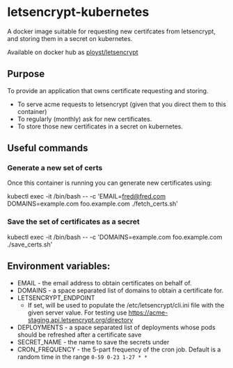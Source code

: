 # letsencrypt-kubernetes

A docker image suitable for requesting new certifcates from letsencrypt,
and storing them in a secret on kubernetes.

Available on docker hub as [ployst/letsencrypt](https://hub.docker.com/r/ployst/letsencrypt)

## Purpose

To provide an application that owns certificate requesting and storing.

 - To serve acme requests to letsencrypt (given that you direct them to this
   container)
 - To regularly (monthly) ask for new certificates.
 - To store those new certificates in a secret on kubernetes.

## Useful commands

### Generate a new set of certs

Once this container is running you can generate new certificates using:

kubectl exec -it <container> /bin/bash -- -c 'EMAIL=fred@fred.com DOMAINS=example.com foo.example.com ./fetch_certs.sh'


### Save the set of certificates as a secret

kubectl exec -it <container> /bin/bash -- -c 'DOMAINS=example.com foo.example.com ./save_certs.sh'


## Environment variables:

 - EMAIL - the email address to obtain certificates on behalf of.
 - DOMAINS - a space separated list of domains to obtain a certificate for.
 - LETSENCRYPT_ENDPOINT
   - If set, will be used to populate the /etc/letsencrypt/cli.ini file with
     the given server value. For testing use
     https://acme-staging.api.letsencrypt.org/directory
 - DEPLOYMENTS - a space separated list of deployments whose pods should be
   refreshed after a certificate save
 - SECRET_NAME - the name to save the secrets under
 - CRON_FREQUENCY - the 5-part frequency of the cron job. Default is a random
   time in the range `0-59 0-23 1-27 * *`
